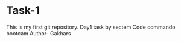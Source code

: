 # Task-1
This is my first git repository. Day1 task  by sectem Code commando bootcam
Author- Gakhars 

